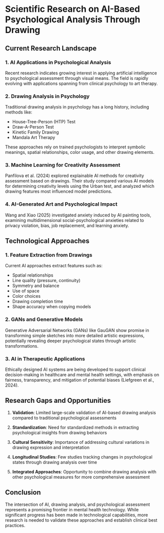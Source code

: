 # Scientific Research on AI-Based Psychological Analysis Through Drawing

## Current Research Landscape

### 1. AI Applications in Psychological Analysis

Recent research indicates growing interest in applying artificial intelligence to psychological assessment through visual means. The field is rapidly evolving with applications spanning from clinical psychology to art therapy.

### 2. Drawing Analysis in Psychology

Traditional drawing analysis in psychology has a long history, including methods like:
- House-Tree-Person (HTP) Test
- Draw-A-Person Test
- Kinetic Family Drawing
- Mandala Art Therapy

These approaches rely on trained psychologists to interpret symbolic meanings, spatial relationships, color usage, and other drawing elements.

### 3. Machine Learning for Creativity Assessment

Panfilova et al. (2024) explored explainable AI methods for creativity assessment based on drawings. Their study compared various AI models for determining creativity levels using the Urban test, and analyzed which drawing features most influenced model predictions.

### 4. AI-Generated Art and Psychological Impact

Wang and Xiao (2025) investigated anxiety induced by AI painting tools, examining multidimensional social-psychological anxieties related to privacy violation, bias, job replacement, and learning anxiety.

## Technological Approaches

### 1. Feature Extraction from Drawings

Current AI approaches extract features such as:
- Spatial relationships
- Line quality (pressure, continuity)
- Symmetry and balance
- Use of space
- Color choices
- Drawing completion time
- Shape accuracy when copying models

### 2. GANs and Generative Models

Generative Adversarial Networks (GANs) like GauGAN show promise in transforming simple sketches into more detailed artistic expressions, potentially revealing deeper psychological states through artistic transformations.

### 3. AI in Therapeutic Applications

Ethically designed AI systems are being developed to support clinical decision-making in healthcare and mental health settings, with emphasis on fairness, transparency, and mitigation of potential biases (Liefgreen et al., 2024).

## Research Gaps and Opportunities

1. **Validation**: Limited large-scale validation of AI-based drawing analysis compared to traditional psychological assessments

2. **Standardization**: Need for standardized methods in extracting psychological insights from drawing behaviors

3. **Cultural Sensitivity**: Importance of addressing cultural variations in drawing expression and interpretation

4. **Longitudinal Studies**: Few studies tracking changes in psychological states through drawing analysis over time

5. **Integrated Approaches**: Opportunity to combine drawing analysis with other psychological measures for more comprehensive assessment

## Conclusion

The intersection of AI, drawing analysis, and psychological assessment represents a promising frontier in mental health technology. While significant progress has been made in technological capabilities, more research is needed to validate these approaches and establish clinical best practices.

